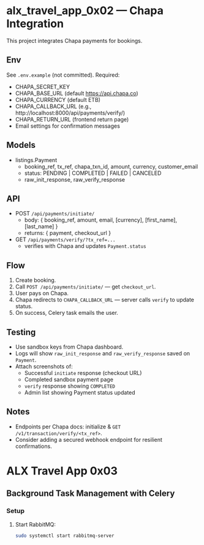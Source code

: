 # alx_travel_app_0x02 — Chapa Integration

This project integrates Chapa payments for bookings.

## Env

See `.env.example` (not committed). Required:

- CHAPA_SECRET_KEY
- CHAPA_BASE_URL (default https://api.chapa.co)
- CHAPA_CURRENCY (default ETB)
- CHAPA_CALLBACK_URL (e.g., http://localhost:8000/api/payments/verify/)
- CHAPA_RETURN_URL (frontend return page)
- Email settings for confirmation messages

## Models

- listings.Payment
  - booking_ref, tx_ref, chapa_txn_id, amount, currency, customer_email
  - status: PENDING | COMPLETED | FAILED | CANCELED
  - raw_init_response, raw_verify_response

## API

- POST `/api/payments/initiate/`
  - body: { booking_ref, amount, email, [currency], [first_name], [last_name] }
  - returns: { payment, checkout_url }
- GET `/api/payments/verify/?tx_ref=...`
  - verifies with Chapa and updates `Payment.status`

## Flow

1. Create booking.
2. Call `POST /api/payments/initiate/` — get `checkout_url`.
3. User pays on Chapa.
4. Chapa redirects to `CHAPA_CALLBACK_URL` — server calls `verify` to update status.
5. On success, Celery task emails the user.

## Testing

- Use sandbox keys from Chapa dashboard.
- Logs will show `raw_init_response` and `raw_verify_response` saved on `Payment`.
- Attach screenshots of:
  - Successful `initiate` response (checkout URL)
  - Completed sandbox payment page
  - `verify` response showing `COMPLETED`
  - Admin list showing Payment status updated

## Notes

- Endpoints per Chapa docs: initialize & `GET /v1/transaction/verify/<tx_ref>`.
- Consider adding a secured webhook endpoint for resilient confirmations.

# ALX Travel App 0x03

## Background Task Management with Celery

### Setup

1. Start RabbitMQ:
   ```bash
   sudo systemctl start rabbitmq-server
   ```
